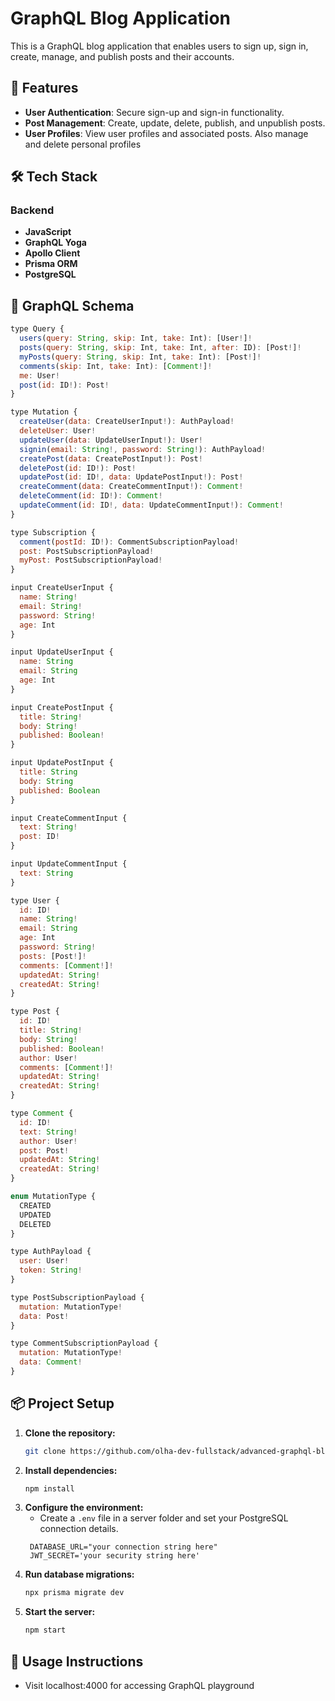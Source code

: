 # GraphQL Blog Application

This is a GraphQL blog application that enables users to sign up, sign in, create, manage, and publish posts and their accounts.

## 🚀 Features

- **User Authentication**: Secure sign-up and sign-in functionality.
- **Post Management**: Create, update, delete, publish, and unpublish posts.
- **User Profiles**: View user profiles and associated posts. Also manage and delete personal profiles

## 🛠️ Tech Stack

### Backend

- **JavaScript**
- **GraphQL Yoga**
- **Apollo Client**
- **Prisma ORM**
- **PostgreSQL**

## 📜 GraphQL Schema

```javascript
type Query {
  users(query: String, skip: Int, take: Int): [User!]!
  posts(query: String, skip: Int, take: Int, after: ID): [Post!]!
  myPosts(query: String, skip: Int, take: Int): [Post!]!
  comments(skip: Int, take: Int): [Comment!]!
  me: User!
  post(id: ID!): Post!
}

type Mutation {
  createUser(data: CreateUserInput!): AuthPayload!
  deleteUser: User!
  updateUser(data: UpdateUserInput!): User!
  signin(email: String!, password: String!): AuthPayload!
  createPost(data: CreatePostInput!): Post!
  deletePost(id: ID!): Post!
  updatePost(id: ID!, data: UpdatePostInput!): Post!
  createComment(data: CreateCommentInput!): Comment!
  deleteComment(id: ID!): Comment!
  updateComment(id: ID!, data: UpdateCommentInput!): Comment!
}

type Subscription {
  comment(postId: ID!): CommentSubscriptionPayload!
  post: PostSubscriptionPayload!
  myPost: PostSubscriptionPayload!
}

input CreateUserInput {
  name: String!
  email: String!
  password: String!
  age: Int
}

input UpdateUserInput {
  name: String
  email: String
  age: Int
}

input CreatePostInput {
  title: String!
  body: String!
  published: Boolean!
}

input UpdatePostInput {
  title: String
  body: String
  published: Boolean
}

input CreateCommentInput {
  text: String!
  post: ID!
}

input UpdateCommentInput {
  text: String
}

type User {
  id: ID!
  name: String!
  email: String
  age: Int
  password: String!
  posts: [Post!]!
  comments: [Comment!]!
  updatedAt: String!
  createdAt: String!
}

type Post {
  id: ID!
  title: String!
  body: String!
  published: Boolean!
  author: User!
  comments: [Comment!]!
  updatedAt: String!
  createdAt: String!
}

type Comment {
  id: ID!
  text: String!
  author: User!
  post: Post!
  updatedAt: String!
  createdAt: String!
}

enum MutationType {
  CREATED
  UPDATED
  DELETED
}

type AuthPayload {
  user: User!
  token: String!
}

type PostSubscriptionPayload {
  mutation: MutationType!
  data: Post!
}

type CommentSubscriptionPayload {
  mutation: MutationType!
  data: Comment!
}
```

## 📦 Project Setup

1. **Clone the repository:**
   ```bash
   git clone https://github.com/olha-dev-fullstack/advanced-graphql-blog-app
   ```
2. **Install dependencies:**
   ```bash
   npm install
   ```
3. **Configure the environment:**
   - Create a `.env` file in a server folder and set your PostgreSQL connection details.
   ```bach
    DATABASE_URL="your connection string here"
    JWT_SECRET='your security string here'
   ```
4. **Run database migrations:**
   ```bash
   npx prisma migrate dev
   ```
5. **Start the server:**
   ```bash
   npm start
   ```

## 🎯 Usage Instructions

- Visit localhost:4000 for accessing GraphQL playground
